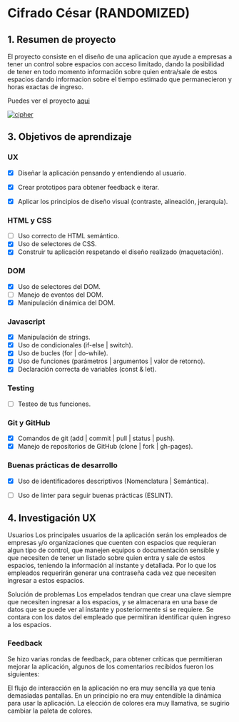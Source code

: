 # Cifrado César (RANDOMIZED)

## 1. Resumen de proyecto

El proyecto consiste en el diseño de una aplicacion que ayude a empresas a tener un control sobre espacios con acceso limitado, dando la posibilidad de tener en todo momento información sobre quien entra/sale de estos espacios dando informacion sobre el tiempo estimado que permanecieron y horas exactas de ingreso. <br>

Puedes ver el proyecto [aqui](https://chipher-xel.netlify.app/)<br>

[![cipher](https://i.gyazo.com/63583556de8fa18e7df336950d61ce61.gif)](https://i.gyazo.com/63583556de8fa18e7df336950d61ce61.gif)

## 3. Objetivos de aprendizaje

### UX
- [x] Diseñar la aplicación pensando y entendiendo al usuario.
- [x] Crear prototipos para obtener feedback e iterar.
- [x] Aplicar los principios de diseño visual (contraste, alineación, jerarquía).


### HTML y CSS

- [ ] Uso correcto de HTML semántico.
- [x] Uso de selectores de CSS.
- [x] Construir tu aplicación respetando el diseño realizado (maquetación).

### DOM

- [x] Uso de selectores del DOM.
- [ ] Manejo de eventos del DOM.
- [x] Manipulación dinámica del DOM.

### Javascript

- [x] Manipulación de strings.
- [x] Uso de condicionales (if-else | switch).
- [x] Uso de bucles (for | do-while). 
- [x] Uso de funciones (parámetros | argumentos | valor de retorno).
- [x] Declaración correcta de variables (const & let).

### Testing
- [ ] Testeo de tus funciones.

### Git y GitHub
- [x] Comandos de git (add | commit | pull | status | push).
- [x] Manejo de repositorios de GitHub (clone | fork | gh-pages).

### Buenas prácticas de desarrollo
- [x] Uso de identificadores descriptivos (Nomenclatura | Semántica).
- [ ] Uso de linter para seguir buenas prácticas (ESLINT).


## 4. Investigación UX

Usuarios
Los principales usuarios de la aplicación serán los empleados de empresas y/o organizaciones que cuenten con espacios que requieran algun tipo de control, que manejen equipos o documentación sensible y que necesiten de tener un listado sobre quien entra y sale de estos espacios, teniendo la información al instante y detallada. Por lo que los empleados requerirán generar una contraseña cada vez que necesiten ingresar a estos espacios.

Solución de problemas
Los empelados tendran que crear una clave siempre que necesiten ingresar a los espacios, y se almacenara en una base de datos que se puede ver al instante y posteriormente si se requiere. Se contara con los datos del empleado que permitiran identificar quien ingreso a los espacios.


### Feedback

Se hizo varias rondas de feedback, para obtener críticas que permitieran mejorar la aplicación, algunos de los comentarios recibidos fueron los siguientes:

El flujo de interacción en la aplicación no era muy sencilla ya que tenia demasiadas pantallas.
En un principio no era muy entendible la dinámica para usar la aplicación.
La elección de colores era muy llamativa, se sugirio cambiar la paleta de colores.




